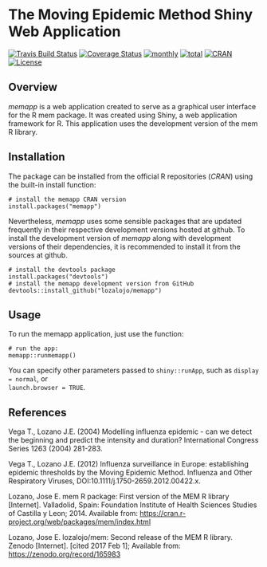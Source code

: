 # The Moving Epidemic Method Shiny Web Application

[![Travis Build Status](https://travis-ci.org/lozalojo/memapp.svg?branch=master)](https://travis-ci.org/lozalojo/memapp)
[![Coverage Status](https://img.shields.io/codecov/c/github/lozalojo/memapp/master.svg)](https://codecov.io/github/lozalojo/memapp?branch=master)
[![monthly](http://cranlogs.r-pkg.org/badges/memapp)](https://www.rpackages.io/package/memapp) 
[![total](http://cranlogs.r-pkg.org/badges/grand-total/memapp)](https://www.rpackages.io/package/memapp)
[![CRAN](http://www.r-pkg.org/badges/version/memapp?color=009999)](https://cran.r-project.org/package=memapp)
[![License](https://img.shields.io/badge/license-GPL%20%28%3E=%202%29-lightgrey.svg?style=flat)](http://www.gnu.org/licenses/gpl-2.0.html)

## Overview

*memapp* is a web application created to serve as a graphical user interface for the R mem package. It was created using Shiny, a web application framework for R. This application uses the development version of the mem R library.

## Installation

The package can be installed from the official R repositories (*CRAN*) using the built-in install function:

```
# install the memapp CRAN version
install.packages("memapp")
```

Nevertheless, *memapp* uses some sensible packages that are updated frequently in their respective development versions hosted at github. To install the development version of *memapp* along with development versions of their dependencies, it is recommended to install it from the sources at github.

```
# install the devtools package
install.packages("devtools")
# install the memapp development version from GitHub
devtools::install_github("lozalojo/memapp")
```

## Usage

To run the memapp application, just use the function:

```
# run the app:
memapp::runmemapp()
```

You can specify other parameters passed to `shiny::runApp`, such as `display = normal`, or  
`launch.browser = TRUE`.

## References

Vega T., Lozano J.E. (2004) Modelling influenza epidemic - can we detect the beginning and predict the intensity and duration? International Congress Series 1263 (2004) 281-283.

Vega T., Lozano J.E. (2012) Influenza surveillance in Europe: establishing epidemic thresholds by the Moving Epidemic Method. Influenza and Other Respiratory Viruses, DOI:10.1111/j.1750-2659.2012.00422.x.

Lozano, Jose E. mem R package: First version of the MEM R library [Internet]. Valladolid, Spain: Foundation Institute of Health Sciences Studies of Castilla y Leon; 2014. Available from: https://cran.r-project.org/web/packages/mem/index.html

Lozano, Jose E. lozalojo/mem: Second release of the MEM R library. Zenodo [Internet]. [cited 2017 Feb 1]; Available from: https://zenodo.org/record/165983
